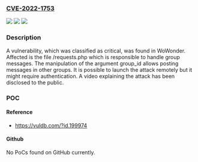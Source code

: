 ### [CVE-2022-1753](https://cve.mitre.org/cgi-bin/cvename.cgi?name=CVE-2022-1753)
![](https://img.shields.io/static/v1?label=Product&message=WoWonder&color=blue)
![](https://img.shields.io/static/v1?label=Version&message=n%2Fa&color=blue)
![](https://img.shields.io/static/v1?label=Vulnerability&message=CWE-284%20Improper%20Access%20Controls&color=brighgreen)

### Description

A vulnerability, which was classified as critical, was found in WoWonder. Affected is the file /requests.php which is responsible to handle group messages. The manipulation of the argument group_id allows posting messages in other groups. It is possible to launch the attack remotely but it might require authentication. A video explaining the attack has been disclosed to the public.

### POC

#### Reference
- https://vuldb.com/?id.199974

#### Github
No PoCs found on GitHub currently.

